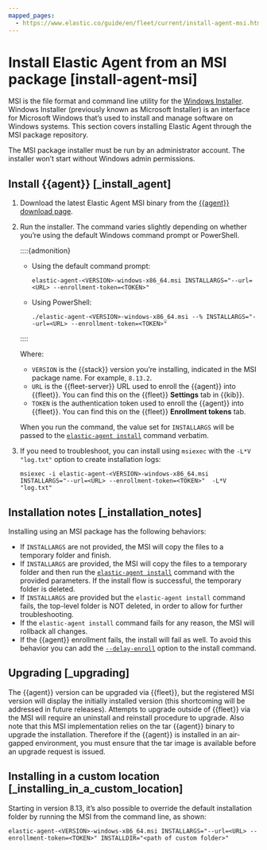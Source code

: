 ```yaml
---
mapped_pages:
  - https://www.elastic.co/guide/en/fleet/current/install-agent-msi.html
---
```


# Install Elastic Agent from an MSI package [install-agent-msi]

MSI is the file format and command line utility for the [Windows Installer](https://en.wikipedia.org/wiki/Windows_Installer). Windows Installer (previously known as Microsoft Installer) is an interface for Microsoft Windows that’s used to install and manage software on Windows systems. This section covers installing Elastic Agent through the MSI package repository.

The MSI package installer must be run by an administrator account. The installer won’t start without Windows admin permissions.


## Install {{agent}} [_install_agent]

1. Download the latest Elastic Agent MSI binary from the [{{agent}} download page](https://www.elastic.co/downloads/elastic-agent).
2. Run the installer. The command varies slightly depending on whether you’re using the default Windows command prompt or PowerShell.

    ::::{admonition}
    * Using the default command prompt:

        ```shell
        elastic-agent-<VERSION>-windows-x86_64.msi INSTALLARGS="--url=<URL> --enrollment-token=<TOKEN>"
        ```

    * Using PowerShell:

        ```shell
        ./elastic-agent-<VERSION>-windows-x86_64.msi --% INSTALLARGS="--url=<URL> --enrollment-token=<TOKEN>"
        ```


    ::::


    Where:

    * `VERSION` is the {{stack}} version you’re installing, indicated in the MSI package name. For example, `8.13.2`.
    * `URL` is the {{fleet-server}} URL used to enroll the {{agent}} into {{fleet}}. You can find this on the {{fleet}} **Settings** tab in {{kib}}.
    * `TOKEN` is the authentication token used to enroll the {{agent}} into {{fleet}}. You can find this on the {{fleet}} **Enrollment tokens** tab.

    When you run the command, the value set for `INSTALLARGS` will be passed to the [`elastic-agent install`](/reference/ingestion-tools/fleet/agent-command-reference.md#elastic-agent-install-command) command verbatim.

3. If you need to troubleshoot, you can install using `msiexec` with the `-L*V "log.txt"` option to create installation logs:

    ```shell
    msiexec -i elastic-agent-<VERSION>-windows-x86_64.msi INSTALLARGS="--url=<URL> --enrollment-token=<TOKEN>"  -L*V "log.txt"
    ```



## Installation notes [_installation_notes]

Installing using an MSI package has the following behaviors:

* If `INSTALLARGS` are not provided, the MSI will copy the files to a temporary folder and finish.
* If `INSTALLARGS` are provided, the MSI will copy the files to a temporary folder and then run the [`elastic-agent install`](/reference/ingestion-tools/fleet/agent-command-reference.md#elastic-agent-install-command) command with the provided parameters. If the install flow is successful, the temporary folder is deleted.
* If `INSTALLARGS` are provided but the `elastic-agent install` command fails, the top-level folder is NOT deleted, in order to allow for further troubleshooting.
* If the `elastic-agent install` command fails for any reason, the MSI will rollback all changes.
* If the {{agent}} enrollment fails, the install will fail as well. To avoid this behavior you can add the [`--delay-enroll`](/reference/ingestion-tools/fleet/agent-command-reference.md#elastic-agent-install-command) option to the install command.


## Upgrading [_upgrading]

The {{agent}} version can be upgraded via {{fleet}}, but the registered MSI version will display the initially installed version (this shortcoming will be addressed in future releases). Attempts to upgrade outside of {{fleet}} via the MSI will require an uninstall and reinstall procedure to upgrade. Also note that this MSI implementation relies on the tar {{agent}} binary to upgrade the installation. Therefore if the {{agent}} is installed in an air-gapped environment, you must ensure that the tar image is available before an upgrade request is issued.


## Installing in a custom location [_installing_in_a_custom_location]

Starting in version 8.13, it’s also possible to override the default installation folder by running the MSI from the command line, as shown:

```shell
elastic-agent-<VERSION>-windows-x86_64.msi INSTALLARGS="--url=<URL> --enrollment-token=<TOKEN>" INSTALLDIR="<path of custom folder>"
```

